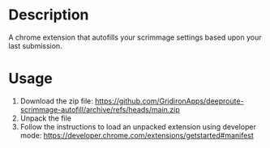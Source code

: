 #  Description
A chrome extension that autofills your scrimmage settings based upon your last submission.

# Usage
1. Download the zip file: https://github.com/GridironApps/deeproute-scrimmage-autofill/archive/refs/heads/main.zip
2. Unpack the file
3. Follow the instructions to load an unpacked extension using developer mode: https://developer.chrome.com/extensions/getstarted#manifest

